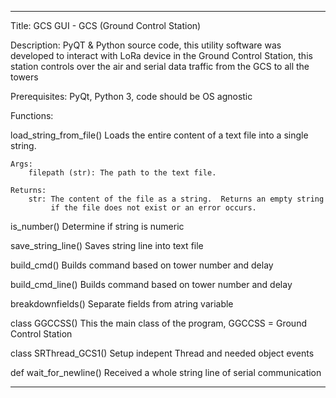 *********************************************************************
Title: 
GCS GUI - GCS (Ground Control Station)

Description: 
PyQT & Python source code, this utility software was developed to interact with LoRa device in the Ground Control Station, this station controls over the air and serial data traffic from the GCS to all the towers

Prerequisites: 
	PyQt, Python 3, code should be OS agnostic



Functions:

load_string_from_file()
    Loads the entire content of a text file into a single string.

    Args:
        filepath (str): The path to the text file.

    Returns:
        str: The content of the file as a string.  Returns an empty string
             if the file does not exist or an error occurs.


is_number()
	Determine if string is numeric


save_string_line()
	Saves string line into text file


build_cmd()
	Builds command based on tower number and delay


build_cmd_line()
	Builds command based on tower number and delay


breakdownfields()
	Separate fields from atring variable



class GGCCSS()
	This the main class of the program, 
	GGCCSS = Ground Control Station


class SRThread_GCS1()
	Setup indepent Thread and needed object events

def wait_for_newline()
	Received a whole string line of serial communication





*********************************************************************
